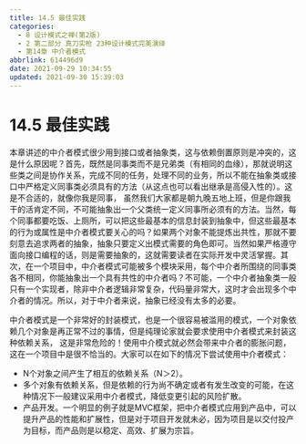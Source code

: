 ```yaml
---
title: 14.5 最佳实践
categories:
  - 8 设计模式之禅(第2版)
  - 2 第二部分 真刀实枪 23种设计模式完美演绎
  - 第14章 中介者模式
abbrlink: 614496d9
date: 2021-09-29 10:34:55
updated: 2021-09-30 15:39:03
---
```

# 14.5 最佳实践
本章讲述的中介者模式很少用到接口或者抽象类，这与依赖倒置原则是冲突的，这是什么原因呢？首先，既然是同事类而不是兄弟类（有相同的血缘），那就说明这些类之间是协作关系，完成不同的任务，处理不同的业务，所以不能在抽象类或接口中严格定义同事类必须具有的方法（从这点也可以看出继承是高侵入性的）。这是不合适的，就像你我是同事， 虽然我们大家都是朝九晚五地上班，但是你跟我干的活肯定不同，不可能抽象出一个父类统一定义同事所必须有的方法。当然，每个同事都要吃饭、上厕所，可以把这些最基本的信息封装到抽象中，但这些最基本的行为或属性是中介者模式要关心的吗？如果两个对象不能提炼出共性，那就不要刻意去追求两者的抽象，抽象只要定义出模式需要的角色即可。当然如果严格遵守面向接口编程的话，则是需要抽象的，这就需要读者在实际开发中灵活掌握。其次，在一个项目中，中介者模式可能被多个模块采用，每个中介者所围绕的同事类各不相同，你能抽象出一个具有共性的中介者吗？不可能，一个中介者抽象类一般只有一个实现者，除非中介者逻辑非常复杂，代码量非常大，这时才会出现多个中介者的情况。所以，对于中介者来说，抽象已经没有太多的必要。

中介者模式是一个非常好的封装模式，也是一个很容易被滥用的模式，一个对象依赖几个对象是再正常不过的事情，但是纯理论家就会要求使用中介者模式来封装这种依赖关系， 这是非常危险的！使用中介模式就必然会带来中介者的膨胀问题，这在一个项目中是很不恰当的。大家可以在如下的情况下尝试使用中介者模式：

- N个对象之间产生了相互的依赖关系（N＞2）。
- 多个对象有依赖关系，但是依赖的行为尚不确定或者有发生改变的可能，在这种情况下一般建议采用中介者模式，降低变更引起的风险扩散。
- 产品开发。一个明显的例子就是MVC框架，把中介者模式应用到产品中，可以提升产品的性能和扩展性，但是对于项目开发就未必，因为项目是以交付投产为目标，而产品则是以稳定、高效、扩展为宗旨。


